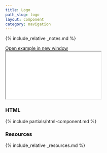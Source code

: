 ```yaml
---
title: Logo
path_slug: logo
layout: component
category: navigation
---
```


{% include_relative _notes.md %}

<div class="cf">
	<a href="{{ site.baseurl }}/component/{{ page.path_slug }}/example.html" target="_blank" class="example-link">Open example in new window</a>
</div><!--/.cf-->

<iframe {% if page.iframe_height %}class="h-{{ page.iframe_height }}"{% endif %} src="{{ site.baseurl}}/component/{{ page.path_slug }}/example.html" title="Logo Example"></iframe>

<h3>HTML</h3>
{% include partials/html-component.md %}

<h3>Resources</h3>

{% include_relative _resources.md %}
